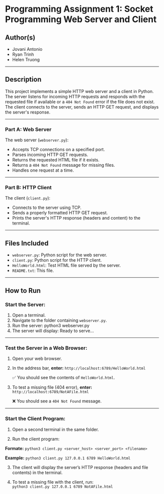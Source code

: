 # Programming Assignment 1: Socket Programming Web Server and Client

## Author(s)
- Jovani Antonio
- Ryan Trinh
- Helen Truong

---

## Description
This project implements a simple HTTP web server and a client in Python. The server listens for incoming HTTP requests and responds with the requested file if available or a `404 Not Found` error if the file does not exist. The client connects to the server, sends an HTTP GET request, and displays the server's response.

---

### Part A: Web Server
The web server (`webserver.py`):
- Accepts TCP connections on a specified port.
- Parses incoming HTTP GET requests.
- Returns the requested HTML file if it exists.
- Returns a `404 Not Found` message for missing files.
- Handles one request at a time.

---

### Part B: HTTP Client
The client (`client.py`):
- Connects to the server using TCP.
- Sends a properly formatted HTTP GET request.
- Prints the server's HTTP response (headers and content) to the terminal.

---

## Files Included
- `webserver.py`: Python script for the web server.
- `client.py`: Python script for the HTTP client.
- `HelloWorld.html`: Test HTML file served by the server.
- `README.txt`: This file.

---

## How to Run

### Start the Server:
1. Open a terminal.
2. Navigate to the folder containing `webserver.py`.
3. Run the server:  python3 webserver.py
4. The server will display: Ready to serve...

---

### Test the Server in a Web Browser:
1. Open your web browser.
2. In the address bar, **enter:** `http://localhost:6789/HelloWorld.html`

   ✅ You should see the contents of `HelloWorld.html`.

3. To test a missing file (404 error), **enter:** `http://localhost:6789/NotAFile.html`

   ❌ You should see a `404 Not Found` message.

---

### Start the Client Program:

1. Open a second terminal in the same folder.

2. Run the client program: 

**Formate:** 
    `python3 client.py <server_host> <server_port> <filename>`

**Example:**
    `python3 client.py 127.0.0.1 6789 HelloWorld.html`

3. The client will display the server’s HTTP response (headers and file contents) in the terminal.

4. To test a missing file with the client, run:  
    `python3 client.py 127.0.0.1 6789 NotAFile.html`

